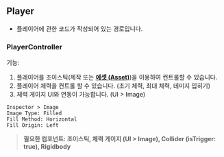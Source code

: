 ## Player
- 플레이어에 관한 코드가 작성되어 있는 경로입니다.
### PlayerController
기능:
1. 플레이어를 조이스틱(제작 또는 **[에셋 (Asset)](https://assetstore.unity.com/packages/tools/input-management/joystick-pack-107631)**)을 이용하여 컨트롤할 수 있습니다.
2. 플레이어 체력을 컨트롤 할 수 있습니다. (초기 체력, 최대 체력, 데미지 입히기)
3. 체력 게이지 UI와 연동이 가능합니다. (UI > Image)   
```
Inspector > Image   
Image Type: Filled   
Fill Method: Horizontal   
Fill Origin: Left   
```

> **필요한 컴포넌트: 조이스틱, 체력 게이지 (UI > Image), Collider (isTrigger: true), Rigidbody**
